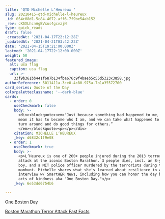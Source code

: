 ```yaml
---
title: 'QTD Michelle L’Heureux '
slug: 20210415-qtd-michelle-l-heureux
_id: 064c08d1-5c84-4072-aff6-7f9be54ab152
_rev: cKSXLhcnAgBVxus4gcvzjN
type: quick_reads
draft: false
_createdAt: '2021-04-17T22:12:28Z'
_updatedAt: '2021-04-21T03:42:22Z'
date: '2021-04-15T19:21:00.000Z'
lastmod: '2021-04-17T22:12:00.000Z'
weight: 50
featured_image:
  alt: usa flag
  caption: usa flag
  url: >-
    33f9b361bb441f687b134fba676c9f4baeb5c55d5323x3858.jpg
authorReference: 5011411a-3ce0-4c80-975a-7b1a35572700
card_series: Quote of the Day
colorpaletteclassname: '--dark-blue'
cards:
  - order: 0
    useCheckmark: false
    body: >-
      <div><blockquote><em>"Just because something bad happened to me, doesn’t
      mean it has to become who I am, and we can take what happened to us, and
      turn around and do good things for others.”
      </em></blockquote><p></p></div>
    citation: MICHELLE L’HEUREUX
    _key: d6832c1f9e08
  - order: 1
    useCheckmark: true
    body: >-
      <p>L’Heureux is one of 260+ people injured during the 2013 terrorist
      attack at the iconic Boston Marathon. 3 people died, incl. an 8-year-old
      boy, and a MIT police officer murdered by the terrorists during the
      manhunt. Michelle shares what she's learned about resilience in an
      interview w/ SmartHER News, including how you can honor the day by random
      acts of kindness aka "One Boston Day."</p>
    _key: 6e53dd6754b6

---
```

[One Boston Day](https://www.onebostonday.org/)

[Boston Marathon Terror Attack Fast Facts](https://www.cnn.com/2013/06/03/us/boston-marathon-terror-attack-fast-facts/index.html)
